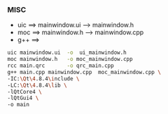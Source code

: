 

### MISC

* uic ==> mainwindow.ui --> mainwindow.h
* moc ==> mainwindow.h  --> mainwindow.cpp
* g++ ==>

```bash
uic mainwindow.ui  -o  ui_mainwindow.h
moc mainwindow.h   -o moc_mainwindow.cpp
rcc main.qrc       -o qrc_main.cpp
g++ main.cpp mainwindow.cpp  moc_mainwindow.cpp \
-IC:\Qt\4.8.4\include \
-LC:\Qt\4.8.4\lib \
-lQtCore4 \
-lQtGui4 \
-o main
```
